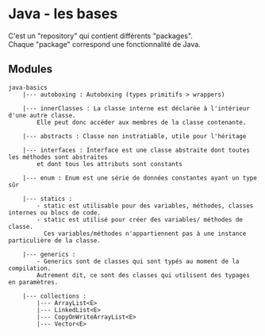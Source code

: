 # Java - les bases 

C'est un "repository" qui contient différents "packages".  
Chaque "package" correspond une fonctionnalité de Java.

## Modules
    java-basics
        |--- autoboxing : Autoboxing (types primitifs > wrappers)
       
        |--- innerClasses : La classe interne est déclarée à l'intérieur d'une autre classe.
            Elle peut donc accéder aux membres de la classe contenante.

        |--- abstracts : Classe non instratiable, utile pour l'héritage

        |--- interfaces : Interface est une classe abstraite dont toutes les méthodes sont abstraites
            et dont tous les attributs sont constants
       
        |--- enum : Enum est une série de données constantes ayant un type sûr
       
        |--- statics :
            - static est utilisable pour des variables, méthodes, classes internes ou blocs de code.
            - static est utilisé pour créer des variables/ méthodes de classe. 
              Ces variables/méthodes n'appartiennent pas à une instance particulière de la classe.
       
        |--- generics : 
            - Generics sont de classes qui sont typés au moment de la compilation.
            Autrement dit, ce sont des classes qui utilisent des typages en paramètres.
  
        |--- collections : 
            |--- ArrayList<E>
            |--- LinkedList<E>
            |--- CopyOnWriteArrayList<E>
            |--- Vector<E>
